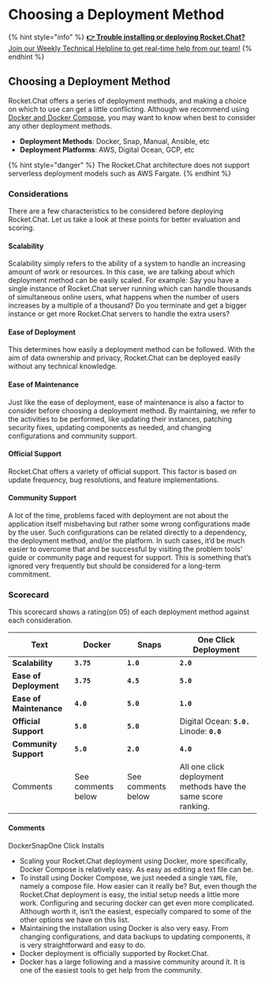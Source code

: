 # Choosing a Deployment Method

{% hint style="info" %}
[ **👉 Trouble installing or deploying Rocket.Chat?** Join our Weekly Technical Helpline to get real-time help from our team!](https://app.livestorm.co/rocket-chat/rocketchats-weekly-technical-helpline?type=detailed)
{% endhint %}

## Choosing a Deployment Method

Rocket.Chat offers a series of deployment methods, and making a choice on which to use can get a little conflicting. Although we recommend using [Docker and Docker Compose](rapid-deployment-methods/docker-and-docker-compose/), you may want to know when best to consider any other deployment methods.

* **Deployment Methods**: Docker, Snap, Manual, Ansible, etc
* **Deployment Platforms**: AWS, Digital Ocean, GCP, etc

{% hint style="danger" %}
The Rocket.Chat architecture does not support serverless deployment models such as AWS Fargate.&#x20;
{% endhint %}

### Considerations <a href="#considerations" id="considerations"></a>

There are a few characteristics to be considered before deploying Rocket.Chat. Let us take a look at these points for better evaluation and scoring.

#### Scalability <a href="#scalability" id="scalability"></a>

Scalability simply refers to the ability of a system to handle an increasing amount of work or resources. In this case, we are talking about which deployment method can be easily scaled. For example: Say you have a single instance of Rocket.Chat server running which can handle thousands of simultaneous online users, what happens when the number of users increases by a multiple of a thousand? Do you terminate and get a bigger instance or get more Rocket.Chat servers to handle the extra users?

#### Ease of Deployment <a href="#ease-of-deployment" id="ease-of-deployment"></a>

This determines how easily a deployment method can be followed. With the aim of data ownership and privacy, Rocket.Chat can be deployed easily without any technical knowledge.

#### Ease of Maintenance <a href="#ease-of-maintenance" id="ease-of-maintenance"></a>

Just like the ease of deployment, ease of maintenance is also a factor to consider before choosing a deployment method. By maintaining, we refer to the activities to be performed, like updating their instances, patching security fixes, updating components as needed, and changing configurations and community support.

#### Official Support <a href="#official-support" id="official-support"></a>

Rocket.Chat offers a variety of official support. This factor is based on update frequency, bug resolutions, and feature implementations.

#### Community Support <a href="#community-support" id="community-support"></a>

A lot of the time, problems faced with deployment are not about the application itself misbehaving but rather some wrong configurations made by the user. Such configurations can be related directly to a dependency, the deployment method, and/or the platform. In such cases, it’d be much easier to overcome that and be successful by visiting the problem tools' guide or community page and request for support. This is something that’s ignored very frequently but should be considered for a long-term commitment.

### Scorecard <a href="#scorecard" id="scorecard"></a>

This scorecard shows a rating(on 05) of each deployment method against each consideration.

| Text                    | Docker             | Snaps              | One Click Deployment                                          |
| ----------------------- | ------------------ | ------------------ | ------------------------------------------------------------- |
| **Scalability**         | **`3.75`**         | **`1.0`**          | **`2.0`**                                                     |
| **Ease of Deployment**  | **`3.75`**         | **`4.5`**          | **`5.0`**                                                     |
| **Ease of Maintenance** | **`4.0`**          | **`5.0`**          | **`1.0`**                                                     |
| **Official Support**    | **`5.0`**          | **`5.0`**          | Digital Ocean: **`5.0.`** Linode: **`0.0`**                   |
| **Community Support**   | **`5.0`**          | **`2.0`**          | **`4.0`**                                                     |
| Comments                | See comments below | See comments below | All one click deployment methods have the same score ranking. |

#### Comments <a href="#comments" id="comments"></a>

DockerSnapOne Click Installs

* Scaling your Rocket.Chat deployment using Docker, more specifically, Docker Compose is relatively easy. As easy as editing a text file can be.
* To install using Docker Compose, we just needed a single `YAML` file, namely a compose file. How easier can it really be? But, even though the Rocket.Chat deployment is easy, the initial setup needs a little more work. Configuring and securing docker can get even more complicated. Although worth it, isn’t the easiest, especially compared to some of the other options we have on this list.
* Maintaining the installation using Docker is also very easy. From changing configurations, and data backups to updating components, it is very straightforward and easy to do.
* Docker deployment is officially supported by Rocket.Chat.
* Docker has a large following and a massive community around it. It is one of the easiest tools to get help from the community.
